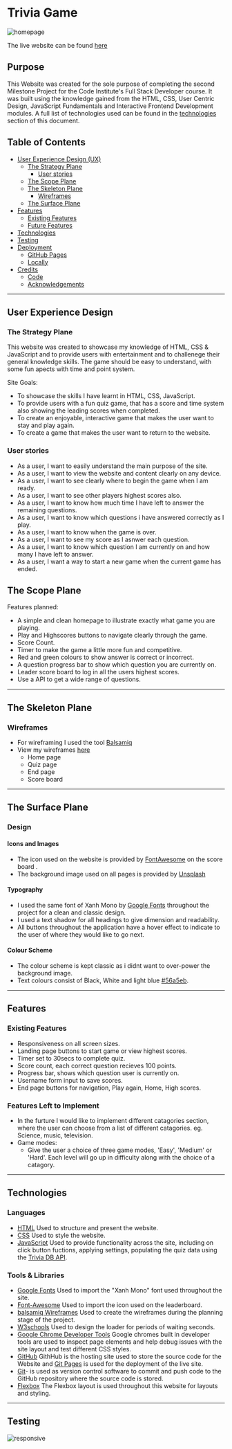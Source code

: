 # Trivia Game

![homepage](assets/images/homepage.png)

The live website can be found [here](https://sophieboyle1.github.io/Trivia-game/.)

## Purpose

This Website was created for the sole purpose of completing the second Milestone Project for the Code Institute's Full Stack Developer course. It was built using the knowledge gained from the HTML, CSS, User Centric Design, JavaScript Fundamentals and Interactive Frontend Development modules. A full list of technologies used can be found in the [technologies](#Technologies-Used) section of this document.

## Table of Contents

* [User Experience Design (UX)](#User-Experience-Design)
   * [The Strategy Plane](#The-Strategy-Plane)
     * [User stories](#User-Stories)
   * [The Scope Plane](#The-Scope-Plane)
   * [The Skeleton Plane](#The-Skeleton-Plane)
     * [Wireframes](#Wireframes)
   * [The Surface Plane](#The-Surface-Plane)
* [Features](#Features)
   * [Existing Features](#Existing-Features)
   * [Future Features](#Features-Left-to-Implement)
* [Technologies](#Technologies)
* [Testing](#Testing)
* [Deployment](#Deployment)
  * [GitHub Pages](#Using-Github-Pages)
  * [Locally](Run-Locally)
* [Credits](#Credits)
  * [Code](#Code)
  * [Acknowledgements](#Acknowledgements)
  

****
## User Experience Design
### The Strategy Plane
This website was created to showcase my knowledge of HTML, CSS & JavaScript and to provide users with entertainment and to challenege their general knowledge skills. The game should be easy to understand, with some fun apects with time and point system.

Site Goals:
* To showcase the skills I have learnt in HTML, CSS, JavaScript.
* To provide users with a fun quiz game, that has a score and time system also showing the leading scores when completed.
* To create an enjoyable, interactive game that makes the user want to stay and play again.
* To create a game that makes the user want to return to the website.

### User stories
* As a user, I want to easily understand the main purpose of the site.
* As a user, I want to view the website and content clearly on any device.
* As a user, I want to see clearly where to begin the game when I am ready.
* As a user, I want to see other players highest scores also.
* As a user, I want to know how much time I have left to answer the remaining questions.
* As a user, I want to know which questions i have answered correctly as I play.
* As a user, I want to know when the game is over.
* As a user, I want to see my score as I asnwer each question.
* As a user, I want to know which question I am currently on and how many I have left to answer.
* As a user, I want a way to start a new game when the current game has ended.

## The Scope Plane

Features planned:

* A simple and clean homepage to illustrate exactly what game you are playing.
* Play and Highscores buttons to navigate clearly through the game.
* Score Count.
* Timer to make the game a little more fun and competitive.
* Red and green colours to show answer is correct or incorrect.
* A question progress bar to show which question you are currently on.
* Leader score board to log in all the users highest scores.
* Use a API to get a wide range of questions.

****
## The Skeleton Plane
### Wireframes

* For wireframing I used the tool [Balsamiq](https://balsamiq.com/)
* View my wireframes [here](assets/images/Trivia-wireframe.png)
    * Home page
    * Quiz page
    * End page
    * Score board

****
## The Surface Plane
### Design

#### Icons and Images
* The icon used on the website is provided by [FontAwesome](https://fontawesome.com/) on the score board .
* The background image used on all pages is provided by [Unsplash](https://unsplash.com/)

#### Typography
* I used the same font of Xanh Mono by [Google Fonts](https://fonts.google.com/specimen/Xanh+Mono) throughout the project for a clean and classic design.
* I used a text shadow for all headings to give dimension and readability.
* All buttons throughout the application have a hover effect to indicate to the user of where they would like to go next.

#### Colour Scheme
* The colour scheme is kept classic as i didnt want to over-power the background image.
* Text colours consist of Black, White and light blue [#56a5eb](https://placehold.it/15/56a5eb/000000?text=+).

****
## Features

### Existing Features
* Responsiveness on all screen sizes.
* Landing page buttons to start game or view highest scores.
* Timer set to 30secs to complete quiz.
* Score count, each correct question recieves 100 points.
* Progress bar, shows which question user is currently on.
* Username form input to save scores.
* End page buttons for navigation, Play again, Home, High scores.

### Features Left to Implement
* In the furture I would like to implement different catagories section, where the user can choose from a list of different catagories. eg. Science, music, television.
* Game modes:
  * Give the user a choice of three game modes, 'Easy', 'Medium' or 'Hard'. Each level will go up in difficulty along with the choice of a catagory.

****
## Technologies

### Languages
* [HTML](https://en.wikipedia.org/wiki/HTML) Used to structure and present the website.
* [CSS](https://en.wikipedia.org/wiki/CSS) Used to style the website.
* [JavaScript](https://en.wikipedia.org/wiki/JavaScript) Used to provide functionality across the site, including on click button fuctions, applying settings, populating the quiz data using the [Trivia DB API](https://opentdb.com).

### Tools & Libraries
* [Google Fonts](https://fonts.google.com/) Used to import the "Xanh Mono" font used throughout the site.
* [Font-Awesome](https://fontawesome.com/) Used to import the icon used on the leaderboard.
* [balsamiq Wireframes](https://balsamiq.com/wireframes/) Used to create the wireframes during the planning stage of the project.
* [W3schools](https://www.w3schools.com/howto/howto_css_loader.asp) Used to design the loader for periods of waiting seconds.
* [Google Chrome Developer Tools](https://developers.google.com/web/tools/chrome-devtools) Google chromes built in developer tools are used to inspect page elements and help debug issues with the site layout and test different CSS styles.
* [GitHub](https://github.com/) GithHub is the hosting site used to store the source code for the Website and [Git Pages](https://pages.github.com/) is used for the deployment of the live site.
* [Git](https://git-scm.com/)- is used as version control software to commit and push code to the GitHub repository where the source code is stored.
* [Flexbox](https://developer.mozilla.org/en-US/docs/Learn/CSS/CSS_layout/Flexbox) The Flexbox layout is used throughout this website for layouts and styling.

****
## Testing

![responsive](assets/images/responsive.png)


















